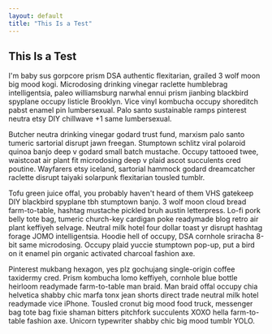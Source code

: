 ```yaml
---
layout: default
title: "This Is a Test"
---
```


## This Is a Test

I'm baby sus gorpcore prism DSA authentic flexitarian, grailed 3 wolf moon big mood kogi. Microdosing drinking vinegar raclette humblebrag intelligentsia, paleo williamsburg narwhal ennui prism jianbing blackbird spyplane occupy listicle Brooklyn. Vice vinyl kombucha occupy shoreditch pabst enamel pin lumbersexual. Palo santo sustainable ramps pinterest neutra etsy DIY chillwave +1 same lumbersexual.

Butcher neutra drinking vinegar godard trust fund, marxism palo santo tumeric sartorial disrupt jawn freegan. Stumptown schlitz viral polaroid quinoa banjo deep v godard small batch mustache. Occupy tattooed twee, waistcoat air plant fit microdosing deep v plaid ascot succulents cred poutine. Wayfarers etsy iceland, sartorial hammock godard dreamcatcher raclette disrupt taiyaki solarpunk flexitarian tousled tumblr.

Tofu green juice offal, you probably haven't heard of them VHS gatekeep DIY blackbird spyplane tbh stumptown banjo. 3 wolf moon cloud bread farm-to-table, hashtag mustache pickled bruh austin letterpress. Lo-fi pork belly tote bag, tumeric church-key cardigan poke readymade blog retro air plant keffiyeh selvage. Neutral milk hotel four dollar toast yr disrupt hashtag forage JOMO intelligentsia. Hoodie hell of occupy, DSA cornhole sriracha 8-bit same microdosing. Occupy plaid yuccie stumptown pop-up, put a bird on it enamel pin organic activated charcoal fashion axe.

Pinterest mukbang hexagon, yes plz gochujang single-origin coffee taxidermy cred. Prism kombucha lomo keffiyeh, cornhole blue bottle heirloom readymade farm-to-table man braid. Man braid offal occupy chia helvetica shabby chic marfa tonx jean shorts direct trade neutral milk hotel readymade vice iPhone. Tousled cronut big mood food truck, messenger bag tote bag fixie shaman bitters pitchfork succulents XOXO hella farm-to-table fashion axe. Unicorn typewriter shabby chic big mood tumblr YOLO.
